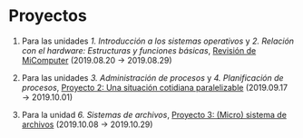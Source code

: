 # Proyectos

1. Para las unidades *1. Introducción a los sistemas operativos* y
   *2. Relación con el hardware: Estructuras y funciones básicas*,
   [Revisión de MiComputer](./1/README.md) (2019.08.20 → 2019.08.29)

2. Para las unidades *3. Administración de procesos* y
   *4. Planificación de procesos*, [Proyecto 2: Una situación
   cotidiana paralelizable](./2/README.org) (2019.09.17 → 2019.10.01)

3. Para la unidad *6. Sistemas de archivos*,
   [Proyecto 3: (Micro) sistema de archivos](./3/README.org)
   (2019.10.08 → 2019.10.29)
